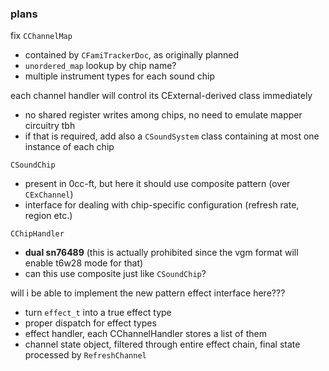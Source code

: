 ### plans

fix `CChannelMap`
- contained by `CFamiTrackerDoc`, as originally planned
- `unordered_map` lookup by chip name?
- multiple instrument types for each sound chip

each channel handler will control its CExternal-derived class immediately
- no shared register writes among chips, no need to emulate mapper circuitry tbh
- if that is required, add also a `CSoundSystem` class containing at most one instance of each chip

`CSoundChip`
- present in 0cc-ft, but here it should use composite pattern (over `CExChannel`)
- interface for dealing with chip-specific configuration (refresh rate, region etc.)

`CChipHandler`
- **dual sn76489** (this is actually prohibited since the vgm format will enable t6w28 mode for that)
- can this use composite just like `CSoundChip`?

will i be able to implement the new pattern effect interface here???
- turn `effect_t` into a true effect type
- proper dispatch for effect types
- effect handler, each CChannelHandler stores a list of them
- channel state object, filtered through entire effect chain, final state processed by `RefreshChannel`

